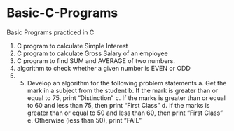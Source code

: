# Basic-C-Programs
Basic Programs practiced in C
1. C program to calculate Simple Interest
2. C program to calculate Gross Salary of an employee
3. C program to find SUM and AVERAGE of two numbers.
4. algorithm to check whether a given number is EVEN or ODD
5. 5.	Develop an algorithm for the following problem statements a. Get the mark in a subject from the student b. If the mark is greater than or equal to 75, print “Distinction” c. If the marks is greater than or equal to 60 and less than 75, then print “First Class” d. If the marks is greater than or equal to 50 and less than 60, then print “First Class” e. Otherwise (less than 50), print “FAIL”

